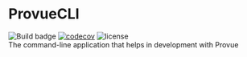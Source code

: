 # ProvueCLI
![Build badge](https://ci.appveyor.com/api/projects/status/yfi251r9ahygs420?svg=true) [![codecov](https://codecov.io/gh/P-RCollaboration/ProvueCLI/branch/main/graph/badge.svg?token=GUQFKDOKRV)](https://codecov.io/gh/P-RCollaboration/ProvueCLI) ![license](https://img.shields.io/badge/license-MIT-green)  
The command-line application that helps in development with Provue
